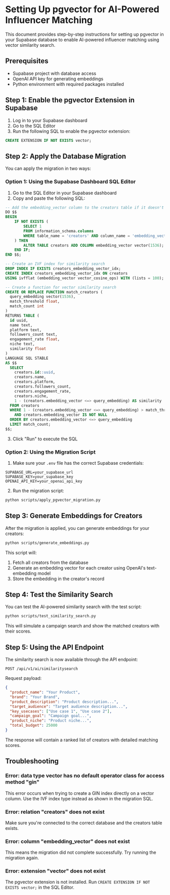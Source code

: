 # Setting Up pgvector for AI-Powered Influencer Matching

This document provides step-by-step instructions for setting up pgvector in your Supabase database to enable AI-powered influencer matching using vector similarity search.

## Prerequisites

- Supabase project with database access
- OpenAI API key for generating embeddings
- Python environment with required packages installed

## Step 1: Enable the pgvector Extension in Supabase

1. Log in to your Supabase dashboard
2. Go to the SQL Editor
3. Run the following SQL to enable the pgvector extension:

```sql
CREATE EXTENSION IF NOT EXISTS vector;
```

## Step 2: Apply the Database Migration

You can apply the migration in two ways:

### Option 1: Using the Supabase Dashboard SQL Editor

1. Go to the SQL Editor in your Supabase dashboard
2. Copy and paste the following SQL:

```sql
-- Add the embedding_vector column to the creators table if it doesn't exist
DO $$ 
BEGIN
    IF NOT EXISTS (
        SELECT 1 
        FROM information_schema.columns 
        WHERE table_name = 'creators' AND column_name = 'embedding_vector'
    ) THEN
        ALTER TABLE creators ADD COLUMN embedding_vector vector(1536);
    END IF;
END $$;

-- Create an IVF index for similarity search
DROP INDEX IF EXISTS creators_embedding_vector_idx;
CREATE INDEX creators_embedding_vector_idx ON creators 
USING ivfflat (embedding_vector vector_cosine_ops) WITH (lists = 100);

-- Create a function for vector similarity search
CREATE OR REPLACE FUNCTION match_creators (
  query_embedding vector(1536),
  match_threshold float,
  match_count int
)
RETURNS TABLE (
  id uuid,
  name text,
  platform text,
  followers_count text,
  engagement_rate float,
  niche text,
  similarity float
)
LANGUAGE SQL STABLE
AS $$
  SELECT
    creators.id::uuid,
    creators.name,
    creators.platform,
    creators.followers_count,
    creators.engagement_rate,
    creators.niche,
    1 - (creators.embedding_vector <=> query_embedding) AS similarity
  FROM creators
  WHERE 1 - (creators.embedding_vector <=> query_embedding) > match_threshold
    AND creators.embedding_vector IS NOT NULL
  ORDER BY creators.embedding_vector <=> query_embedding
  LIMIT match_count;
$$;
```

3. Click "Run" to execute the SQL

### Option 2: Using the Migration Script

1. Make sure your `.env` file has the correct Supabase credentials:

```
SUPABASE_URL=your_supabase_url
SUPABASE_KEY=your_supabase_key
OPENAI_API_KEY=your_openai_api_key
```

2. Run the migration script:

```bash
python scripts/apply_pgvector_migration.py
```

## Step 3: Generate Embeddings for Creators

After the migration is applied, you can generate embeddings for your creators:

```bash
python scripts/generate_embeddings.py
```

This script will:
1. Fetch all creators from the database
2. Generate an embedding vector for each creator using OpenAI's text-embedding model
3. Store the embedding in the creator's record

## Step 4: Test the Similarity Search

You can test the AI-powered similarity search with the test script:

```bash
python scripts/test_similarity_search.py
```

This will simulate a campaign search and show the matched creators with their scores.

## Step 5: Using the API Endpoint

The similarity search is now available through the API endpoint:

```
POST /api/v1/ai/similaritysearch
```

Request payload:
```json
{
  "product_name": "Your Product",
  "brand": "Your Brand",
  "product_description": "Product description...",
  "target_audience": "Target audience description...",
  "key_usecases": ["Use case 1", "Use case 2"],
  "campaign_goal": "Campaign goal...",
  "product_niche": "Product niche...",
  "total_budget": 25000
}
```

The response will contain a ranked list of creators with detailed matching scores.

## Troubleshooting

### Error: data type vector has no default operator class for access method "gin"

This error occurs when trying to create a GIN index directly on a vector column. Use the IVF index type instead as shown in the migration SQL.

### Error: relation "creators" does not exist

Make sure you're connected to the correct database and the creators table exists.

### Error: column "embedding_vector" does not exist

This means the migration did not complete successfully. Try running the migration again.

### Error: extension "vector" does not exist

The pgvector extension is not installed. Run `CREATE EXTENSION IF NOT EXISTS vector;` in the SQL Editor. 
